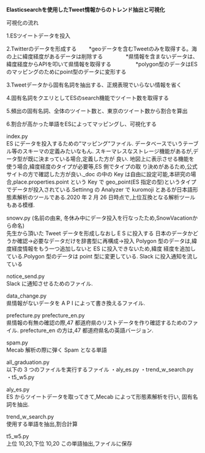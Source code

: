 **Elasticsearchを使用したTweet情報からのトレンド抽出と可視化**

可視化の流れ

1.ESツイートデータを投入  

2.Twitterのデータを形成する　　
*geoデータを含むTweetのみを取得する。海の上に緯度経度があるデータは削除する　　　　
*県情報を含まないデータは、緯度経度からAPIを叩いて県情報を取得する　　  　　
*polygon型のデータはESのマッピングのためにpoint型のデータに変形する 　　 　
   
   
3.Tweetデータから固有名詞を抽出する、正規表現でいらない情報を省く  

4.固有名詞をクエリとしてESのsearch機能でツイート数を取得する  

5.頻出の固有名詞、全体のツイート数と、東京のツイート数から割合を算出  

6.割合が高かった単語をESによってマッピングし、可視化する  


index.py   
ES にデータを投入するための“マッピング“ファイル. データベースでいうテーブル等のスキーマの定義みたいなもん. スキーマレスなストレージ機能があるが,データ型が既に決まっている場合,定義した方が 良い. 地図上に表示させる機能を使う場合,緯度経度のタイプが必要等,ES 側でタイプの取 り決めがあるため,公式サイトの方で確認した方が良い._doc の中の Key は自由に設定可能,本研究の場合,place.properties.point という Key で geo_point(ES 指定の型)というタイプでデータが投入されている.Settinng の Analyzer で kuromoji とあるが日本語形態素解析のツールである.2020 年 2 月 26 日時点で,上位互換となる解析ツールもある模様.

snowv.py (名前の由来, 冬休み中にデータ投入を行なったため,SnowVacationから命名)   
先生から頂いた Tweet データを形成しなおし E S に投入する
日本のデータかどうか確認→必要なデータだけを辞書型に再構成→投入
Polygon 型のデータは,緯度経度情報をもう一つ追加しないと ES に投入できないため,緯度 経度を追加している.Polygon 型のデータは point 型に変更している.
Slack に投入通知を流している

notice_send.py  
Slack に通知させるためのファイル.

data_change.py  
県情報がないデータを A P I によって書き換えるファイル.


prefecture.py prefecture_en.py  
県情報の有無の確認の際,47 都道府県のリストデータを作り確認するためのファイル. prefecture_en の方は,47 都道府県名の英語バージョン.


spam.py  
Mecab 解析の際に弾く Spam となる単語


all_graduation.py  
以下の 3 つのファイルを実行するファイル 
・aly_es.py
・trend_w_search.py
・t5_w5.py


aly_es.py   
ES からツイートデータを取ってきて,Mecab によって形態素解析を行い, 固有名詞を抽出.  

trend_w_search.py   
使用する単語を抽出,割合計算  

t5_w5.py  
上位 10,20,下位 10,20 この単語抽出,ファイルに保存



